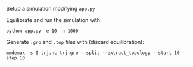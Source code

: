Setup a simulation modifying `app.py`

Equilibrate and run the simulation with

```
python app.py -e 10 -n 1000

```

Generate `.gro` and `.top` files with (discard equilibration):

```
mmdemux -s 0 trj.nc trj.gro --split --extract_topology --start 10 --step 10

```


